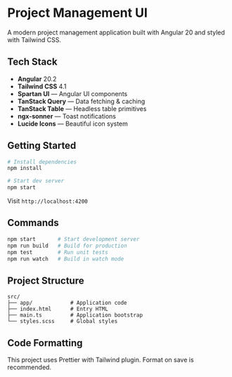 # Project Management UI

A modern project management application built with Angular 20 and styled with Tailwind CSS.

## Tech Stack

- **Angular** 20.2
- **Tailwind CSS** 4.1
- **Spartan UI** — Angular UI components
- **TanStack Query** — Data fetching & caching
- **TanStack Table** — Headless table primitives
- **ngx-sonner** — Toast notifications
- **Lucide Icons** — Beautiful icon system

## Getting Started

```bash
# Install dependencies
npm install

# Start dev server
npm start
```

Visit `http://localhost:4200`

## Commands

```bash
npm start       # Start development server
npm run build   # Build for production
npm test        # Run unit tests
npm run watch   # Build in watch mode
```

## Project Structure

```
src/
├── app/            # Application code
├── index.html      # Entry HTML
├── main.ts         # Application bootstrap
└── styles.scss     # Global styles
```

## Code Formatting

This project uses Prettier with Tailwind plugin. Format on save is recommended.
